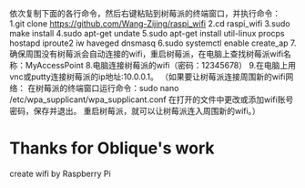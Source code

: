 依次复制下面的各行命令，然后右键粘贴到树莓派的终端窗口，并执行命令：
1.git clone https://github.com/Wang-Zijing/raspi_wifi
2.cd raspi_wifi
3.sudo make install
4.sudo apt-get undate
5.sudo apt-get install util-linux procps hostapd iproute2 iw haveged dnsmasq
6.sudo systemctl enable create_ap
7.确保周围没有树莓派会自动连接的wifi，重启树莓派，在电脑上查找树莓派wifi名称：MyAccessPoint
8.电脑连接树莓派的wifi（密码：12345678）
9.在电脑上用vnc或putty连接树莓派的ip地址:10.0.0.1。
（如果要让树莓派连接周围新的wifi网络：
  在树莓派的终端窗口运行命令：sudo nano /etc/wpa_supplicant/wpa_supplicant.conf
  在打开的文件中更改或添加wifi账号密码，保存并退出。
  重启树莓派，就可以让树莓派连入周围新的wifi。）
  # Thanks for Oblique's work
create wifi by Raspberry Pi
